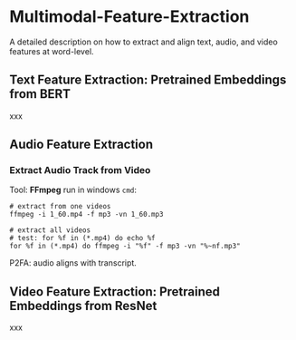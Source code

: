 # Multimodal-Feature-Extraction
A detailed description on how to extract and align text, audio, and video features at word-level.

## Text Feature Extraction: Pretrained Embeddings from BERT
xxx

## Audio Feature Extraction
### Extract Audio Track from Video
Tool: **FFmpeg** run in windows `cmd`:
```
# extract from one videos
ffmpeg -i 1_60.mp4 -f mp3 -vn 1_60.mp3

# extract all videos
# test: for %f in (*.mp4) do echo %f
for %f in (*.mp4) do ffmpeg -i "%f" -f mp3 -vn "%~nf.mp3"
```

P2FA: audio aligns with transcript.

## Video Feature Extraction: Pretrained Embeddings from ResNet
xxx
